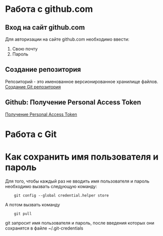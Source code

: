 # Работа с github.com

## Вход на сайт github.com
Для авторизации на сайте github.com необходимо ввести:
1. Свою почту
2. Пароль

## Создание репозитория
Репозиторий - это именованное версионированное хранилище файлов.
[Создание Git репозитория](github_create_repo.md)

## Github: Получение Personal Access Token
[Получение Personal Access Token](github_token.md)

# Работа с Git

# Как сохранить имя пользователя и пароль
Для того, чтобы каждый раз не вводить имя пользователя и пароль необходимо вызвать следующую команду:
```    
    git config --global credential.helper store
```    
А потом вызвать команду
```    
    git pull
```
git запросит имя пользователя и пароль, после введения которых они сохранятся в файле ~/.git-credentials
